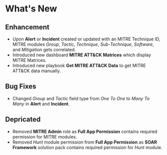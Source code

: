 # What's New

## Enhancement

- Upon **Alert** or **Incident** created or updated with an MITRE Technique ID, MITRE modules *Group*, *Tactic*, *Technique*, *Sub-Technique*, *Software*, and *Mitigation* gets correlated.
- Introduced new dashboard **MITRE ATT&CK Matrices** which display MITRE Matrices.
- Introduced new playbook **Get MITRE ATT&CK Data** to get MITRE ATT&CK data manually.

## Bug Fixes

- Changed *Group* and *Tactic* field type from *One To One* to *Many To Many* in **Alert** and **Incident**.

## Depricated

- Removed **MITRE Admin** role as **Full App Permission** contains required permission for MITRE modules.
- Removed *Hunt* module permission from **Full App Permission** as **SOAR Framework** solution pack contains required permission for *Hunt* module.